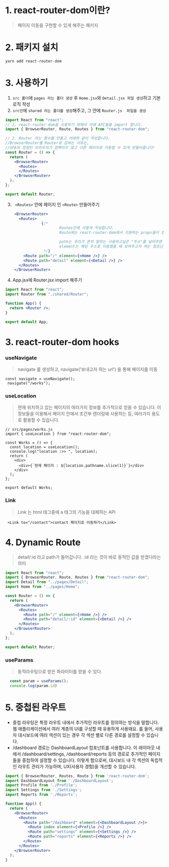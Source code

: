 # 1. react-router-dom이란?
> 페이지 이동을 구현할 수 있게 해주는 패키지


# 2. 패키지 설치
```jsx
yarn add react-router-dom 
```


# 3. 사용하기
1. `src 폴더`에 `pages 라는 폴더 생성` 후 `Home.jsx`와 `Detail.jsx 파일 생성`하고 기본 로직 작성  
2. `src안`에 `shared 라는 폴더를 생성`해주고, 그 안에 `Router.js  파일을 생성`  
```jsx
import React from "react";
// 1. react-router-dom을 사용하기 위해서 아래 API들을 import 합니다.
import { BrowserRouter, Route, Routes } from "react-router-dom";

// 2. Router 라는 함수를 만들고 아래와 같이 작성합니다.
//BrowserRouter를 Router로 감싸는 이유는, 
//SPA의 장점인 브라우저가 깜빡이지 않고 다른 페이지로 이동할 수 있게 만들어줍니다!
const Router = () => {
  return (
    <BrowserRouter>
      <Routes>
      </Routes>
    </BrowserRouter>
  );
};

export default Router;
```
3. ` <Routes>` 안에  페이지 인 `<Route>` 만들어주기 
```jsx
    <BrowserRouter>
      <Routes>
				{/* 
						Routes안에 이렇게 작성합니다. 
						Route에는 react-router-dom에서 지원하는 props들이 있습니다.

						path는 우리가 흔히 말하는 사용하고싶은 "주소"를 넣어주면 됩니다.
						element는 해당 주소로 이동했을 때 보여주고자 하는 컴포넌트를 넣어줍니다.
				 */}
        <Route path="/" element={<Home />} />
        <Route path="detail" element={<Detail />} />
      </Routes>
    </BrowserRouter>
```

4. App.jsx에 Router.jsx import 해주기  
```jsx
import React from "react";
import Router from "./shared/Router";

function App() {
  return <Router />;
}

export default App;
```


# 3. react-router-dom hooks
### **useNavigate**
> navigate 를 생성하고, navigate(’보내고자 하는 url’) 을 통해 페이지를 이동
```
const navigate = useNavigate();
 navigate("/works");
```

### **useLocation**
>  현재 위치하고 있는 페이지의 여러가지 정보를 추가적으로 얻을 수 있습니다. 이 정보들을 이용해서 페이지 안에서 조건부 렌더링에 사용하는 등, 여러가지 용도로 활용할 수 있습니다.
```
// src/pages/works.js
import { useLocation } from "react-router-dom";

const Works = () => {
  const location = useLocation();
  console.log("location :>> ", location);
  return (
    <div>
      <div>{`현재 페이지 : ${location.pathname.slice(1)}`}</div>
    </div>
  );
};

export default Works;
```

### **Link**
> Link 는 html 태그중에 a 태그의 기능을 대체하는 API  
```
 <Link to="/contact">contact 페이지로 이동하기</Link>
```


# 4. Dynamic Route
> detail/:id 라고 path가 들어갑니다. :id 라는 것이 바로 동적인 값을 받겠다라는 의미
```jsx
import React from "react";
import { BrowserRouter, Route, Routes } from "react-router-dom";
import Detail from "../pages/Detail";
import Home from "../pages/Home";

const Router = () => {
  return (
    <BrowserRouter>
      <Routes>
        <Route path="/" element={<Home />} />
        <Route path="detail/:id" element={<Detail />} />
      </Routes>
    </BrowserRouter>
  );
};

export default Router;  
```

### **useParams**  
> 동적라우팅으로 받은 파라미터를 받을 수 있다.
```jsx
  const param = useParams();
  console.log(param.id)
```


# 5. 중첩된 라우트
- 중첩 라우팅은 특정 라우트 내에서 추가적인 라우트를 정의하는 방식을 말합니다. 웹 애플리케이션에서 여러 계층의 UI를 구성할 때 유용하게 사용돼요. 를 들어, 사용자 대시보드에 여러 섹션이 있는 경우 각 섹션 별로 다른 경로를 설정할 수 있습니다.
- /dashboard 경로는 DashboardLayout 컴포넌트를 사용합니다. 이 레이아웃 내에서 /dashboard/settings, /dashboard/reports 등의 경로로 추가적인 페이지들을 중첩하여 설정할 수 있습니다. 이렇게 함으로써, 대시보드 내 각 섹션의 독립적인 라우트 관리가 가능하며, UX(사용자 경험)을 개선할 수 있습니다.
  
```jsx
import { BrowserRouter, Routes, Route } from 'react-router-dom';
import DashboardLayout from './DashboardLayout';
import Profile from './Profile';
import Settings from './Settings';
import Reports from './Reports';

function App() {
  return (
    <BrowserRouter>
      <Routes>
        <Route path="/dashboard" element={<DashboardLayout />}>
          <Route index element={<Profile />} />
          <Route path="settings" element={<Settings />} />
          <Route path="reports" element={<Reports />} />
        </Route>
      </Routes>
    </BrowserRouter>
  );
}
```

